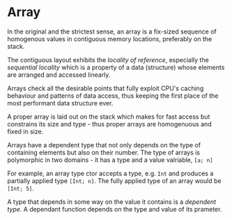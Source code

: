 # Array

In the original and the strictest sense, an array is a fix-sized sequence of homogenous values in contiguous memory locations, preferably on the stack.

The contiguous layout exhibits the *locality of reference*, especially the *sequential locality* which is a property of a data (structure) whose elements are arranged and accessed linearly.

Arrays check all the desirable points that fully exploit CPU's caching behaviour and patterns of data access, thus keeping the first place of the most performant data structure ever.

A proper array is laid out on the stack which makes for fast access but constrains its size and type - thus proper arrays are homogenuous and fixed in size.

Arrays have a dependent type that not only depends on the type of containing elements but also on their number. The type of arrays is polymorphic in two domains - it has a type and a value valriable, `[a; n]`

For example, an array type ctor accepts a type, e.g. `Int` and produces a partially applied type `[Int; n]`. The fully applied type of an array would be `[Int; 5]`.

A type that depends in some way on the value it contains is a *dependent type*. A dependant function depends on the type and value of its prameter.
